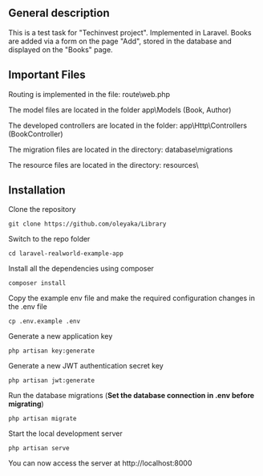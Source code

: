 ## General description

This is a test task for "Techinvest project". Implemented in Laravel. 
Books are added via a form on the page "Add", stored in the database and displayed on the "Books" page.

## Important Files

Routing is implemented in the file: route\web.php

The model files are located in the  folder app\Models (Book, Author)

The developed controllers are located in the folder: app\Http\Controllers (BookController)

The migration files are located in the directory: database\migrations

The resource files are located in the directory: resources\

## Installation

Clone the repository

    git clone https://github.com/oleyaka/Library

Switch to the repo folder

    cd laravel-realworld-example-app

Install all the dependencies using composer

    composer install

Copy the example env file and make the required configuration changes in the .env file

    cp .env.example .env

Generate a new application key

    php artisan key:generate

Generate a new JWT authentication secret key

    php artisan jwt:generate

Run the database migrations (**Set the database connection in .env before migrating**)

    php artisan migrate

Start the local development server

    php artisan serve

You can now access the server at http://localhost:8000
